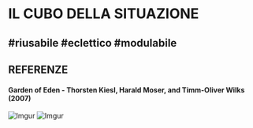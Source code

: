 # IL CUBO DELLA SITUAZIONE
## #riusabile #eclettico #modulabile

>


## REFERENZE
#### Garden of Eden - Thorsten Kiesl, Harald Moser, and Timm-Oliver Wilks (2007)
>

![Imgur](https://imgur.com/klqOLAD.png)
![Imgur](https://imgur.com/vcyNAR7.png)
